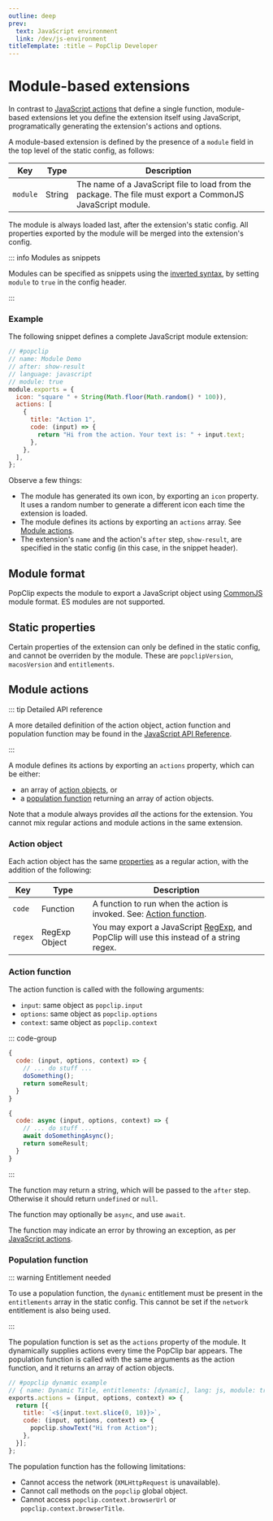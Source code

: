 ```yaml
---
outline: deep
prev:
  text: JavaScript environment
  link: /dev/js-environment
titleTemplate: :title — PopClip Developer
---
```


# Module-based extensions

In contrast to [JavaScript actions](./js-actions) that define a single function,
module-based extensions let you define the extension itself using JavaScript,
programatically generating the extension's actions and options.

A module-based extension is defined by the presence of a `module` field in the
top level of the static config, as follows:

| Key      | Type   | Description                                                                                                |
| -------- | ------ | ---------------------------------------------------------------------------------------------------------- |
| `module` | String | The name of a JavaScript file to load from the package. The file must export a CommonJS JavaScript module. |

The module is always loaded last, after the extension's static config. All
properties exported by the module will be merged into the extension's config.

::: info Modules as snippets

Modules can be specified as snippets using the
[inverted syntax](./snippets#inverted-syntax), by setting `module` to `true` in
the config header.

:::

### Example

The following snippet defines a complete JavaScript module extension:

```javascript
// #popclip
// name: Module Demo
// after: show-result
// language: javascript
// module: true
module.exports = {
  icon: "square " + String(Math.floor(Math.random() * 100)),
  actions: [
    {
      title: "Action 1",
      code: (input) => {
        return "Hi from the action. Your text is: " + input.text;
      },
    },
  ],
};
```

Observe a few things:

- The module has generated its own icon, by exporting an `icon` property. It
  uses a random number to generate a different icon each time the extension is
  loaded.
- The module defines its actions by exporting an `actions` array. See
  [Module actions](#module-actions).
- The extension's `name` and the action's `after` step, `show-result`, are
  specified in the static config (in this case, in the snippet header).

## Module format

PopClip expects the module to export a JavaScript object using
[CommonJS](https://en.wikipedia.org/wiki/CommonJS) module format. ES modules are
not supported.

<!-- PopClip expects the module to export a JavaScript object using either
[CommonJS](https://en.wikipedia.org/wiki/CommonJS) or
[AMD](https://requirejs.org/docs/whyamd.html) module format.

::: info CommonJS vs AMD

CommonJS is the module format originally used by Node.js, characterized by its
use of `module.exports = ...` and so on. AMD is a different module format used
by some JavaScript libraries. If you're not sure which to use, CommonJS is
probably the right choice. All the examples in this documentation use CommonJS.

PopClip does not support ES modules (ESM) at this time.

::: -->

## Static properties

Certain properties of the extension can only be defined in the static config,
and cannot be overriden by the module. These are `popclipVersion`,
`macosVersion` and `entitlements`.

## Module actions

::: tip Detailed API reference

A more detailed definition of the action object, action function and population
function may be found in the
[JavaScript API Reference](https://pilotmoon.github.io/PopClip-Extensions/modules.html).

:::

A module defines its actions by exporting an `actions` property, which can be
either:

- an array of [action objects](#action-object), or
- a [population function](#population-function) returning an array of action
  objects.

Note that a module always provides _all_ the actions for the extension. You
cannot mix regular actions and module actions in the same extension.

### Action object

Each action object has the same [properties](./actions) as a regular action,
with the addition of the following:

| Key     | Type          | Description                                                                                                                                                                         |
| ------- | ------------- | ----------------------------------------------------------------------------------------------------------------------------------------------------------------------------------- |
| `code`  | Function      | A function to run when the action is invoked. See: [Action function](#action-function).                                                                                             |
| `regex` | RegExp Object | You may export a JavaScript [RegExp](https://developer.mozilla.org/en-US/docs/Web/JavaScript/Reference/Global_Objects/RegExp), and PopClip will use this instead of a string regex. |

### Action function

The action function is called with the following arguments:

- `input`: same object as `popclip.input`
- `options`: same object as `popclip.options`
- `context`: same object as `popclip.context`

::: code-group

```javascript [synchronous]
{
  code: (input, options, context) => {
    // ... do stuff ...
    doSomething();
    return someResult;
  }
}
```

```javascript [with async/await]
{
  code: async (input, options, context) => {
    // ... do stuff ...
    await doSomethingAsync();
    return someResult;
  }
}
```

:::

The function may return a string, which will be passed to the `after` step.
Otherwise it should return `undefined` or `null`.

The function may optionally be `async`, and use `await`.

The function may indicate an error by throwing an exception, as per
[JavaScript actions](./js-actions.md#indicating-errors).

### Population function

::: warning Entitlement needed

To use a population function, the `dynamic` entitlement must be present in the
`entitlements` array in the static config. This cannot be set if the `network`
entitlement is also being used.

:::

The population function is set as the `actions` property of the module. It
dynamically supplies actions every time the PopClip bar appears. The population
function is called with the same arguments as the action function, and it
returns an array of action objects.

```javascript
// #popclip dynamic example
// { name: Dynamic Title, entitlements: [dynamic], lang: js, module: true }
exports.actions = (input, options, context) => {
  return [{
    title: `<${input.text.slice(0, 10)}>`,
    code: (input, options, context) => {
      popclip.showText("Hi from Action");
    },
  }];
};
```

The population function has the following limitations:

- Cannot access the network (`XMLHttpRequest` is unavailable).
- Cannot call methods on the `popclip` global object.
- Cannot access `popclip.context.browserUrl` or `popclip.context.browserTitle`.

<!-- ## Further Example

TODO. -->
